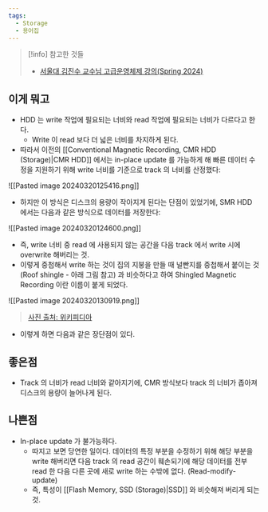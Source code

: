 ```yaml
---
tags:
  - Storage
  - 용어집
---
```

> [!info] 참고한 것들
> - [서울대 김진수 교수님 고급운영체제 강의(Spring 2024)](http://csl.snu.ac.kr/courses/4190.568/2024-1/)

## 이게 뭐고

- HDD 는 write 작업에 필요되는 너비와 read 작업에 필요되는 너비가 다르다고 한다.
	- Write 이 read 보다 더 넓은 너비를 차지하게 된다.
- 따라서 이전의 [[Conventional Magnetic Recording, CMR HDD (Storage)|CMR HDD]] 에서는 in-place update 를 가능하게 해 빠른 데이터 수정을 지원하기 위해 write 너비를 기준으로 track 의 너비를 산정했다:

![[Pasted image 20240320125416.png]]

- 하지만 이 방식은 디스크의 용량이 작아지게 된다는 단점이 있었기에, SMR HDD 에서는 다음과 같은 방식으로 데이터를 저장한다:

![[Pasted image 20240320124600.png]]

- 즉, write 너비 중 read 에 사용되지 않는 공간을 다음 track 에서 write 시에 overwrite 해버리는 것.
- 이렇게 중첨해서 write 하는 것이 집의 지붕을 만들 때 널빤지를 중첩해서 붙이는 것 (Roof shingle - 아래 그림 참고) 과 비슷하다고 하여 Shingled Magnetic Recording 이란 이름이 붙게 되었다.

![[Pasted image 20240320130919.png]]
> [사진 출처: 위키피디아](https://en.wikipedia.org/wiki/Roof_shingle)

- 이렇게 하면 다음과 같은 장단점이 있다.

## 좋은점

- Track 의 너비가 read 너비와 같아지기에, CMR 방식보다 track 의 너비가 좁아져 디스크의 용량이 늘어나게 된다.

## 나쁜점

- In-place update 가 불가능하다.
	- 따지고 보면 당연한 일이다. 데이터의 특정 부분을 수정하기 위해 해당 부분을 write 해버리면 다음 track 의 read 공간이 훼손되기에 해당 데이터를 전부 read 한 다음 다른 곳에 새로 write 하는 수밖에 없다. (Read-modify-update)
	- 즉, 특성이 [[Flash Memory, SSD (Storage)|SSD]] 와 비슷해져 버리게 되는 것.